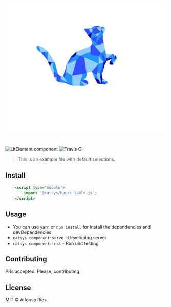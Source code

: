 ![hours-table screenshot](hours-table.svg)
# <hours-table>

![LitElement component](https://img.shields.io/badge/litElement-component-blue.svg)
![Travis CI](https://travis-ci.org/github_username/hours-table.svg?branch=master)

> This is an example file with default selections.

## Install

```html
    <script type="module">
        import '@catsys/hours-table.js';
    </script>
```

## Usage

- You can use `yarn` or `npm install` for install the dependencies and devDependencies
- `catsys component:serve` - Developing server
- `catsys component:test` - Run unit testing

## Contributing

PRs accepted. Please, contributing

## License

MIT © Alfonso Ríos
